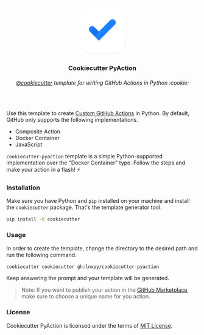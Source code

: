 <p align="center">
    <img src="assets/logo.svg" width="130">
    <h3 align="center">Cookiecutter PyAction</h3>
    <h6 align="center"><a href="https://github.com/cookiecutter">@cookiecutter</a> template for writing GitHub Actions in Python :cookie:</h6>
</p><br>

Use this template to create [Custom GitHub Actions](https://docs.github.com/en/actions/creating-actions/about-custom-actions) in Python. By default, GitHub only supports the following implementations.

* Composite Action
* Docker Container
* JavaScript

`cookiecutter-pyaction` template is a simple Python-supported implementation over the "Docker Container" type. Follow the steps and make your action in a flash! :zap:

### Installation
Make sure you have Python and `pip` installed on your machine and install the `cookiecutter` package. That's the template generator tool.

```sh
pip install -U cookiecutter
```

### Usage
In order to create the template, change the directory to the desired path and run the following command.

```sh
cookiecutter cookiecutter gh:lnxpy/cookiecutter-pyaction
```

Keep answering the prompt and your template will be generated.

> Note: If you want to publish your action in the [GitHub Marketplace](https://github.com/marketplace), make sure to choose a unique name for you action.

### License
Cookiecutter PyAction is licensed under the terms of [MIT License](LICENSE).
